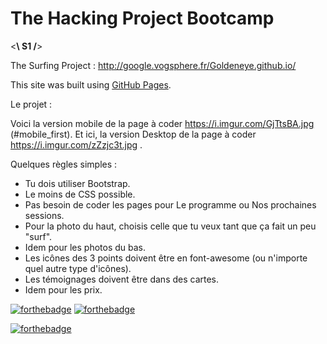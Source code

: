 # The Hacking Project Bootcamp
<**\ S1 /**>

The Surfing Project : http://google.vogsphere.fr/Goldeneye.github.io/

This site was built using [GitHub Pages](https://pages.github.com/).

Le projet :

Voici la version mobile de la page à coder https://i.imgur.com/GjTtsBA.jpg (#mobile_first). Et ici, la version Desktop de la page à coder https://i.imgur.com/zZzjc3t.jpg .

Quelques règles simples :

- Tu dois utiliser Bootstrap.
- Le moins de CSS possible.
- Pas besoin de coder les pages pour Le programme ou Nos prochaines sessions.
- Pour la photo du haut, choisis celle que tu veux tant que ça fait un peu "surf".
- Idem pour les photos du bas.
- Les icônes des 3 points doivent être en font-awesome (ou n'importe quel autre type d'icônes).
- Les témoignages doivent être dans des cartes.
- Idem pour les prix.


[![forthebadge](https://forthebadge.com/images/badges/uses-html.svg)](https://forthebadge.com)
[![forthebadge](https://forthebadge.com/images/badges/uses-css.svg)](https://forthebadge.com)

[![forthebadge](https://forthebadge.com/images/badges/built-with-love.svg)](https://forthebadge.com)
